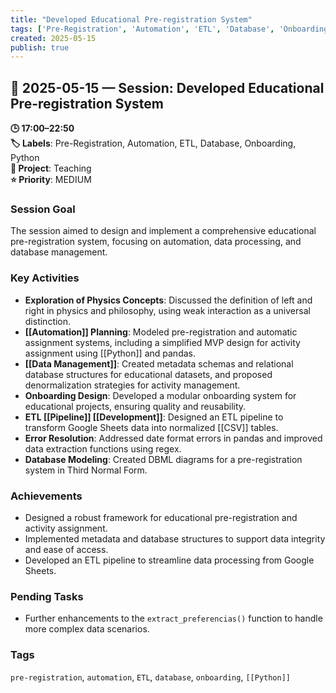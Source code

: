 ```yaml
---
title: "Developed Educational Pre-registration System"
tags: ['Pre-Registration', 'Automation', 'ETL', 'Database', 'Onboarding', 'Python']
created: 2025-05-15
publish: true
---
```


## 📅 2025-05-15 — Session: Developed Educational Pre-registration System

**🕒 17:00–22:50**  
**🏷️ Labels**: Pre-Registration, Automation, ETL, Database, Onboarding, Python  
**📂 Project**: Teaching  
**⭐ Priority**: MEDIUM  


### Session Goal
The session aimed to design and implement a comprehensive educational pre-registration system, focusing on automation, data processing, and database management.

### Key Activities
- **Exploration of Physics Concepts**: Discussed the definition of left and right in physics and philosophy, using weak interaction as a universal distinction.
- **[[Automation]] Planning**: Modeled pre-registration and automatic assignment systems, including a simplified MVP design for activity assignment using [[Python]] and pandas.
- **[[Data Management]]**: Created metadata schemas and relational database structures for educational datasets, and proposed denormalization strategies for activity management.
- **Onboarding Design**: Developed a modular onboarding system for educational projects, ensuring quality and reusability.
- **ETL [[Pipeline]] [[Development]]**: Designed an ETL pipeline to transform Google Sheets data into normalized [[CSV]] tables.
- **Error Resolution**: Addressed date format errors in pandas and improved data extraction functions using regex.
- **Database Modeling**: Created DBML diagrams for a pre-registration system in Third Normal Form.

### Achievements
- Designed a robust framework for educational pre-registration and activity assignment.
- Implemented metadata and database structures to support data integrity and ease of access.
- Developed an ETL pipeline to streamline data processing from Google Sheets.

### Pending Tasks
- Further enhancements to the `extract_preferencias()` function to handle more complex data scenarios.

### Tags
`pre-registration`, `automation`, `ETL`, `database`, `onboarding`, `[[Python]]`
